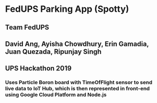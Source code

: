 ﻿# FedUPS Parking App (Spotty)
 
## Team FedUPS
## David Ang, Ayisha Chowdhury, Erin Gamadia, Juan Quezada, Ripunjay Singh
## UPS Hackathon 2019

### Uses Particle Boron board with TimeOfFlight sensor to send live data to IoT Hub, which is then represented in front-end using Google Cloud Platform and Node.js



